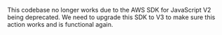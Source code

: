 This codebase no longer works due to the AWS SDK for JavaScript V2 being deprecated. We need to upgrade this SDK to V3 to make sure this action works and is functional again.
